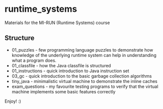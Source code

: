 # runtime_systems
Materials for the MI-RUN (Runtime Systems) course

## Structure

* 01_puzzles - few programming language puzzles to demonstrate how knowledge of the underlying runtime system can help in understanding what a program does.
* 01_classfile - how the Java classfile is structured
* 01_instructions - quick introduction to Java instruction set
* 03_gc - quick introduction to the basic garbage collection algorithms
* tiny_java - minimalistic virtual machine to demonstrate the inline caches
* exam_questions - my favourite testing programs to verify that the virtual machine implements some basic features correctly

Enjoy! :)
